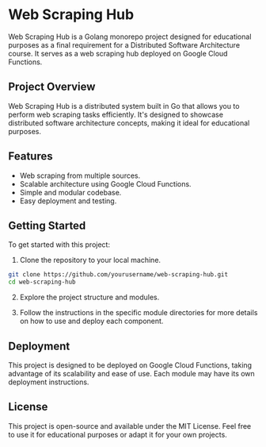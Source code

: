 # Web Scraping Hub

Web Scraping Hub is a Golang monorepo project designed for educational purposes as a final requirement for a Distributed Software Architecture course. It serves as a web scraping hub deployed on Google Cloud Functions.

## Project Overview

Web Scraping Hub is a distributed system built in Go that allows you to perform web scraping tasks efficiently. It's designed to showcase distributed software architecture concepts, making it ideal for educational purposes.

## Features

- Web scraping from multiple sources.
- Scalable architecture using Google Cloud Functions.
- Simple and modular codebase.
- Easy deployment and testing.

## Getting Started

To get started with this project:

1. Clone the repository to your local machine.
```bash
git clone https://github.com/yourusername/web-scraping-hub.git
cd web-scraping-hub
```

2. Explore the project structure and modules.

3. Follow the instructions in the specific module directories for more details on how to use and deploy each component.

## Deployment
This project is designed to be deployed on Google Cloud Functions, taking advantage of its scalability and ease of use. Each module may have its own deployment instructions.

## License
This project is open-source and available under the MIT License. Feel free to use it for educational purposes or adapt it for your own projects.